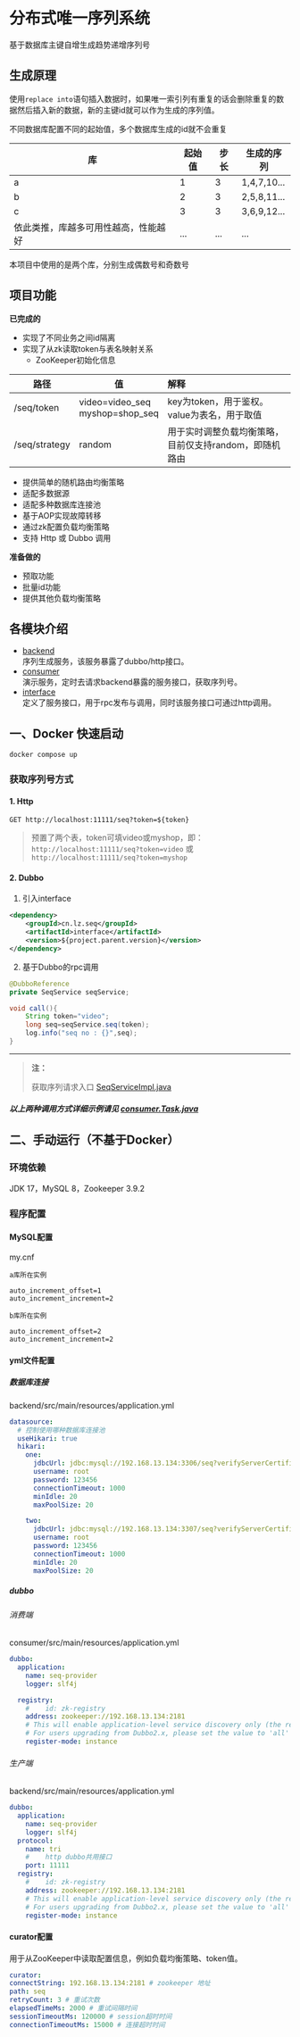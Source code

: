 # 分布式唯一序列系统

基于数据库主键自增生成趋势递增序列号

## 生成原理

使用`replace into`语句插入数据时，如果唯一索引列有重复的话会删除重复的数据然后插入新的数据，新的主键id就可以作为生成的序列值。

不同数据库配置不同的起始值，多个数据库生成的id就不会重复

| 库                  | 起始值 | 步长  | 生成的序列       |
|--------------------|-----|-----|-------------|
| a                  | 1   | 3   | 1,4,7,10... |
| b                  | 2   | 3   | 2,5,8,11... |
| c                  | 3   | 3   | 3,6,9,12... |
| 依此类推，库越多可用性越高，性能越好 | ... | ... | ...         |

本项目中使用的是两个库，分别生成偶数号和奇数号

## 项目功能
**已完成的**

- 实现了不同业务之间id隔离
- 实现了从zk读取token与表名映射关系
  -  ZooKeeper初始化信息

| 路径            | 值                                    | 解释                             |
|---------------|--------------------------------------|:-------------------------------|
| /seq/token    | video=video_seq <br/>myshop=shop_seq | key为token，用于鉴权。value为表名，用于取值   |
| /seq/strategy | random                               | 用于实时调整负载均衡策略，目前仅支持random，即随机路由 |

- 提供简单的随机路由均衡策略
- 适配多数据源
- 适配多种数据库连接池
- 基于AOP实现故障转移
- 通过zk配置负载均衡策略
- 支持 Http 或 Dubbo 调用

**准备做的**

- 预取功能
- 批量id功能
- 提供其他负载均衡策略

## 各模块介绍

- [backend](backend)  
  序列生成服务，该服务暴露了dubbo/http接口。
- [consumer](consumer)  
  演示服务，定时去请求backend暴露的服务接口，获取序列号。
- [interface](interface)  
  定义了服务接口，用于rpc发布与调用，同时该服务接口可通过http调用。

## 一、Docker 快速启动

```bash
docker compose up
```

### 获取序列号方式

#### 1. Http

`GET http://localhost:11111/seq?token=${token}`
> 预置了两个表，token可填video或myshop，即：`http://localhost:11111/seq?token=video` 或 `http://localhost:11111/seq?token=myshop`

#### 2. Dubbo

1. 引入interface
```xml
<dependency>
    <groupId>cn.lz.seq</groupId>
    <artifactId>interface</artifactId>
    <version>${project.parent.version}</version>
</dependency>
```
2. 基于Dubbo的rpc调用
```java
@DubboReference
private SeqService seqService;

void call(){
    String token="video";
    long seq=seqService.seq(token);
    log.info("seq no : {}",seq);
}
```
---
> **注：**
> 
> 获取序列请求入口
> [SeqServiceImpl.java](backend/src/main/java/cn/lz/seq/service/SeqServiceImpl.java)

##### 以上两种调用方式详细示例请见 [consumer.Task.java](consumer/src/main/java/cn/lz/seq/demo/consumer/Task.java)


## 二、手动运行（不基于Docker）

### 环境依赖

JDK 17，MySQL 8，Zookeeper 3.9.2

### 程序配置

#### MySQL配置

my.cnf

`a库所在实例`

```text
auto_increment_offset=1
auto_increment_increment=2
```

`b库所在实例`

```text
auto_increment_offset=2
auto_increment_increment=2
```

#### yml文件配置

##### 数据库连接

backend/src/main/resources/application.yml

```yaml
datasource:
  # 控制使用哪种数据库连接池
  useHikari: true
  hikari:
    one:
      jdbcUrl: jdbc:mysql://192.168.13.134:3306/seq?verifyServerCertificate=false&useSSL=true
      username: root
      password: 123456
      connectionTimeout: 1000
      minIdle: 20
      maxPoolSize: 20

    two:
      jdbcUrl: jdbc:mysql://192.168.13.134:3307/seq?verifyServerCertificate=false&useSSL=true
      username: root
      password: 123456
      connectionTimeout: 1000
      minIdle: 20
      maxPoolSize: 20
```

##### dubbo

###### 消费端

consumer/src/main/resources/application.yml

```yaml
dubbo:
  application:
    name: seq-provider
    logger: slf4j

  registry:
    #    id: zk-registry
    address: zookeeper://192.168.13.134:2181
    # This will enable application-level service discovery only (the recommended service discovery method for Dubbo3).
    # For users upgrading from Dubbo2.x, please set the value to 'all' for smooth migration.
    register-mode: instance
```

###### 生产端

backend/src/main/resources/application.yml

```yaml
dubbo:
  application:
    name: seq-provider
    logger: slf4j
  protocol:
    name: tri
    #    http dubbo共用接口
    port: 11111
  registry:
    #    id: zk-registry
    address: zookeeper://192.168.13.134:2181
    # This will enable application-level service discovery only (the recommended service discovery method for Dubbo3).
    # For users upgrading from Dubbo2.x, please set the value to 'all' for smooth migration.
    register-mode: instance
```

#### curator配置

用于从ZooKeeper中读取配置信息，例如负载均衡策略、token值。

```yaml
curator:
connectString: 192.168.13.134:2181 # zookeeper 地址
path: seq
retryCount: 3 # 重试次数
elapsedTimeMs: 2000 # 重试间隔时间
sessionTimeoutMs: 120000 # session超时时间
connectionTimeoutMs: 15000 # 连接超时时间
```